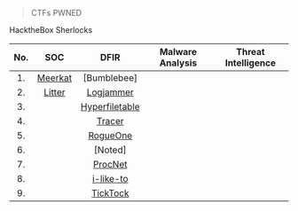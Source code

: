 
  > CTFs PWNED
  <summary>HacktheBox Sherlocks</summary>
  
  |No.|SOC|DFIR|Malware Analysis|Threat Intelligence|
  |:-:|:-:|:--:|:--------------:|:-----------------:|
  |1. |[Meerkat](https://github.com/jirayus013t/cybersecurityprojects/blob/main/HacktheBox/Sherlocks/meerkat.md)|[Bumblebee]|[]()|
  |2. |[Litter](https://github.com/jirayus013t/cybersecurityprojects/blob/main/HacktheBox/Sherlocks/litter.md)|[Logjammer](https://github.com/jirayus013t/cybersecurityprojects/blob/main/HacktheBox/Sherlocks/logjammer.md)|[]()|
  |3. |[]()|[Hyperfiletable](https://github.com/jirayus013t/cybersecurityprojects/blob/main/HacktheBox/Sherlocks/hyperfiletable.md)||
  |4. |[]()|[Tracer](https://github.com/jirayus013t/cybersecurityprojects/blob/main/HacktheBox/Sherlocks/tracer.md)|
  |5. |[]()|[RogueOne](https://github.com/jirayus013t/cybersecurityprojects/blob/main/HacktheBox/Sherlocks/rogueone.md)|
  |6. |[]()|[Noted]|
  |7. |[]()|[ProcNet](https://github.com/jirayus013t/cybersecurityprojects/blob/main/HacktheBox/Sherlocks/procnet.md)|
  |8. |[]()|[i-like-to](https://github.com/jirayus013t/cybersecurityprojects/blob/main/HacktheBox/Sherlocks/iliketo.md)|
  |9. |[]()|[TickTock](https://github.com/jirayus013t/cybersecurityprojects/blob/main/HacktheBox/Sherlocks/ticktock.md)|




